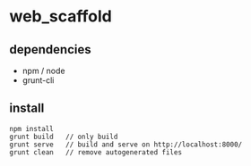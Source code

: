 web_scaffold
============

dependencies
------------

- npm / node
- grunt-cli


install
-------

```
npm install
grunt build   // only build
grunt serve   // build and serve on http://localhost:8000/
grunt clean   // remove autogenerated files
```
